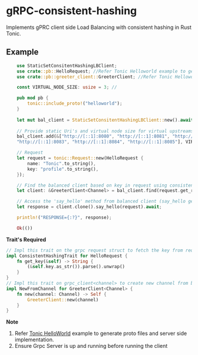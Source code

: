 # gRPC-consistent-hashing
Implements gPRC client side Load Balancing with consistent hashing in Rust Tonic.

## Example
```rust
    use StaticSetConsitentHashingLBClient;
    use crate::pb::HelloRequest; //Refer Tonic Helloworld example to generate proto
    use crate::pb::greeter_client::GreeterClient; //Refer Tonic Helloworld example to generate proto

    const VIRTUAL_NODE_SIZE: usize = 3; // 

    pub mod pb {
        tonic::include_proto!("helloworld");
    }
    
    let mut bal_client = StaticSetConsitentHashingLBClient::new().await;
    
    // Provide static Uri's and virtual node size for virtual upstreams
    bal_client.add(&["http://[::1]:8080", "http://[::1]:8081", "http://[::1]:8082", 
    "http://[::1]:8083", "http://[::1]:8084", "http://[::1]:8085"], VIRTUAL_NODE_SIZE).await;

    // Request
    let request = tonic::Request::new(HelloRequest {
        name: "Tonic".to_string(),
        key: "profile".to_string(),
    });

    // Find the balanced client based on key in request using consistent hashing
    let client: &GreeterClient<Channel> = bal_client.find(request.get_ref()).await?;

    // Access the 'say_hello' method from balanced client (say_hello generated based on grpc proto file)
    let response = client.clone().say_hello(request).await;

    println!("RESPONSE={:?}", response);

    Ok(())
```
**Trait's Required**
```rust
// Impl this trait on the grpc request struct to fetch the key from request 
impl ConsistentHashingTrait for HelloRequest {
    fn get_key(&self) -> String {
        (&self.key.as_str()).parse().unwrap()
    }
}
// Impl this trait on grpc_client<channel> to create new channel from balance list
impl NewFromChannel for GreeterClient<Channel> {
    fn new(channel: Channel) -> Self {
        GreeterClient::new(channel)
    }
}
```
**Note**

1. Refer [Tonic HelloWorld](https://github.com/hyperium/tonic/blob/master/examples/helloworld-tutorial.md) example to generate proto files and server side implementation.
2. Ensure Grpc Server is up and running before running the client
